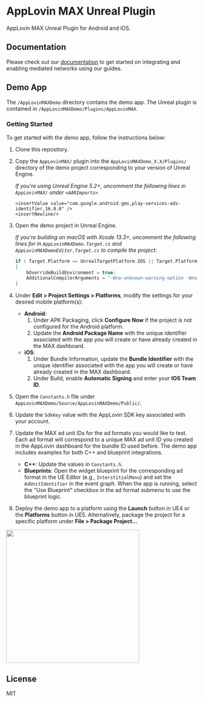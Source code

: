 # AppLovin MAX Unreal Plugin

AppLovin MAX Unreal Plugin for Android and iOS.

## Documentation

Please check out our [documentation](https://dash.applovin.com/documentation/mediation/unreal/getting-started/integration) to get started on integrating and enabling mediated networks using our guides.

## Demo App

The `/AppLovinMAXDemo` directory contains the demo app. The Unreal plugin is contained in `/AppLovinMAXDemo/Plugins/AppLovinMAX`.

### Getting Started

To get started with the demo app, follow the instructions below:

1. Clone this repository.

2. Copy the `AppLovinMAX/` plugin into the `AppLovinMAXDemo_X.X/Plugins/` directory of the demo project corresponding to your version of Unreal Engine.

    *If you're using Unreal Engine 5.2+, uncomment the following lines in `AppLovinMAX/` under `<AARImports>`*

    ```
    <insertValue value="com.google.android.gms,play-services-ads-identifier,16.0.0" />
    <insertNewline/>
    ```

3. Open the demo project in Unreal Engine.

    *If you're building on macOS with Xcode 13.3+,  uncomment the following  lines for in `AppLovinMAXDemo.Target.cs` and `AppLovinMAXDemoEditor.Target.cs` to compile the project:*

    ```cpp
    if ( Target.Platform == UnrealTargetPlatform.IOS || Target.Platform == UnrealTargetPlatform.Mac )
    {
        bOverrideBuildEnvironment = true;
    	AdditionalCompilerArguments = "-Wno-unknown-warning-option -Wno-unused-but-set-variable -Wno-deprecated-builtins -Wno-bitwise-instead-of-logical -Wno-single-bit-bitfield-constant-conversion";
    }
    ```

4. Under **Edit > Project Settings > Platforms**, modify the settings for your desired mobile platform(s):
    - **Android**:
        1. Under APK Packaging, click **Configure Now** if the project is not configured for the Android platform.
        2. Update the **Android Package Name** with the unique identifier associated with the app you will create or have already created in the MAX dashboard.
    - **iOS**:
        1. Under Bundle Information, update the **Bundle Identifier** with the unique identifier associated with the app you will create or have already created in the MAX dashboard.
        2. Under Build, enable **Automatic Signing** and enter your **IOS Team ID**.

5. Open the `Constants.h` file under `AppLovinMAXDemo/Source/AppLovinMAXDemo/Public/`.

6. Update the `SdkKey` value with the AppLovin SDK key associated with your account.

7. Update the MAX ad unit IDs for the ad formats you would like to test. Each ad format will correspond to a unique MAX ad unit ID you created in the AppLovin dashboard for the bundle ID used before. The demo app includes examples for both C++ and blueprint integrations.
    - **C++**: Update the values in `Constants.h`.
    - **Blueprints**: Open the widget blueprint for the corresponding ad format in the UE Editor (e.g., `InterstitialMenu`) and set the `AdUnitIdentifier` in the event graph. When the app is running, select the "Use Blueprint" checkbox in the ad format submenu to use the blueprint logic.

8. Deploy the demo app to a platform using the **Launch** button in UE4 or the **Platforms** button in UE5. Alternatively, package the project for a specific platform under **File > Package Project...**

<img src="https://user-images.githubusercontent.com/17148467/160496309-e1ef6519-c4cf-4d71-a34f-a17e79fb8bae.png" width="350" />

## License

MIT
